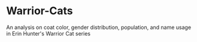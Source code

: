 # Warrior-Cats
An analysis on coat color, gender distribution, population, and name usage in Erin Hunter's Warrior Cat series
